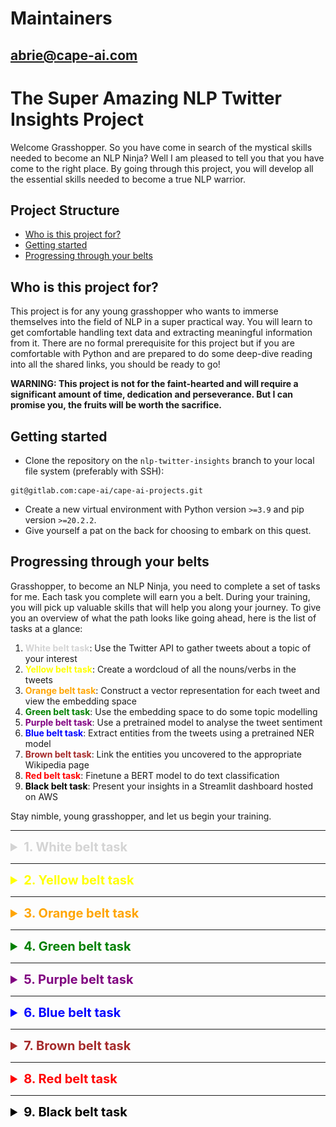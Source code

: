 # Maintainers
abrie@cape-ai.com
---
# The Super Amazing NLP Twitter Insights Project
Welcome Grasshopper. So you have come in search of the mystical skills needed to become an NLP Ninja? Well I am pleased to tell you that you have come to the right place. By going through this project, you will develop all the essential skills needed to become a true NLP warrior.

## Project Structure
- [Who is this project for?](#who-is-this-project-for)
- [Getting started](#getting-started)
- [Progressing through your belts](#progressing-through-your-belts)

## Who is this project for?
This project is for any young grasshopper who wants to immerse themselves into the field of NLP in a super practical way. You will learn to get comfortable handling text data and extracting meaningful information from it. There are no formal prerequisite for this project but if you are comfortable with Python and are prepared to do some deep-dive reading into all the shared links, you should be ready to go!

__WARNING: This project is not for the faint-hearted and will require a significant amount of time, dedication and perseverance. But I can promise you, the fruits will be worth the sacrifice.__

## Getting started
* Clone the repository on the `nlp-twitter-insights` branch to your local file system (preferably with SSH):
```commandline
git@gitlab.com:cape-ai/cape-ai-projects.git
```
* Create a new virtual environment with Python version `>=3.9` and pip version `>=20.2.2`.
* Give yourself a pat on the back for choosing to embark on this quest.

## Progressing through your belts

Grasshopper, to become an NLP Ninja, you need to complete a set of tasks for me. Each task you complete will earn you a belt. During your training, you will pick up valuable skills that will help you along your journey. To give you an overview of what the path looks like going ahead, here is the list of tasks at a glance:

1. <span style="color:rgb(212, 212, 212)">__White belt task__</span>: Use the Twitter API to gather tweets about a topic of your interest
2. <span style="color:yellow">__Yellow belt task__</span>: Create a wordcloud of all the nouns/verbs in the tweets
3. <span style="color:orange">__Orange belt task__</span>: Construct a vector representation for each tweet and view the embedding space
4. <span style="color:green">__Green belt task__</span>: Use the embedding space to do some topic modelling
5. <span style="color:purple">__Purple belt task__</span>: Use a pretrained model to analyse the tweet sentiment
6. <span style="color:blue">__Blue belt task__</span>: Extract entities from the tweets using a pretrained NER model
7. <span style="color:brown">__Brown belt task__</span>: Link the entities you uncovered to the appropriate Wikipedia page
8. <span style="color:red">__Red belt task__</span>: Finetune a BERT model to do text classification
9. <span style="color:black">__Black belt task__</span>: Present your insights in a Streamlit dashboard hosted on AWS

Stay nimble, young grasshopper, and let us begin your training.

______________________________________________________________________________________

<details>
  <summary style="color:rgb(212, 212, 212);font-size:20px;font-weight: bold;">1. White belt task</summary>
  
Grasshopper, the first task I would like you to complete is to gather tweets about a topic of your interest. To earn your white belt, you must:

1. Decide what topic you want to gather data on. I'd recommend choosing one that is perhaps related to current world events and that people are currently tweeting about. Gather a good amount of tweets, perhaps around 1 000 or so should be good.
2. Write a function called `get_tweets` that takes a list of `hashtags` and output all tweets containing those hashtags in a new folder called `data`. Choose a sensible timeframe from today backwards (say a week or a month) with which to gather tweets and store the results in JSON format.

__Useful info:__

- The [Twitter v2 API](https://developer.twitter.com/en/docs/twitter-api/early-access) has recently been released and, if we sign up for a developers account, we should be able to get access to the tweets we seek.
- A fellow NLP Ninja has been gracious enough to equip us with [a useful tool](https://github.com/JeannieDaniel/twitterati) to get us on our way.
- The function may be structured as follows:
```python
import json
import datetime
import twitterati


def get_tweets(hashtags: list[str],
               period: int):
    """
    A function to retrieve all tweets from a historical period.
    
    :param hashtags: The list of hashtags to search for
    :param period: The number of days before today to search for tweets
    """
    
    # Cool stuff goes here
```

<details>

  <summary style="font-size:15px;font-weight: bold;">I'm finished, Senpai!</summary>

I am proud of you, young grasshopper. You have earned this white belt.

![white_belt](pictures/white_belt.jpg)

</details>

</details>

______________________________________________________________________________________

<details>
  <summary style="color:yellow;font-size:20px;font-weight: bold;">2. Yellow belt task</summary>

Grasshopper, I'd like you to now create a wordcloud using the tweets you have acquired. To earn your yellow belt, you must:

1. Create a function called `show_wordcloud` that is able to take in a list of tweet texts and output a wordcloud image of the most frequently used words in the tweets.
2. This magic function should also provide us with the ability to filter the type of words that get displayed by their parts of speech (e.g. noun, verb, adjective).

__Useful info:__

- The [spaCy library](https://spacy.io/) is the Swiss army knife that every NLP Ninja should have in their back pocket. In this case, it might come in handy when trying to separate words into their different parts of speech.
- Wordclouds are often the first visualisation an NLP Ninja goes for to get an aggregated view of what a body of text contains. But never try and write anything from scratch! There are plenty of implementations [like this one](https://github.com/amueller/word_cloud) that can help us out.
- There are [many different types of text visualisations](https://textvis.lnu.se/) — perhaps give them a browse and maybe one of them comes in handy in the future.
- The function may be structured as follows:
```python
import spacy
import wordcloud


def show_wordcloud(text: list[str],
                   pos: list[str]):
    """
    A function to display a wordcloud of one or more parts of speech.
    
    :param text: The list of tweet texts
    :param pos: One or more parts of speech tags to include in the wordcloud
    """
    
    # Cool stuff goes here
```

<details>

  <summary style="font-size:15px;font-weight: bold;">I'm finished, Senpai!</summary>

I am proud of you, young grasshopper. You have earned this yellow belt.

![yellow_belt](pictures/yellow_belt.jpg)

</details>

</details>

______________________________________________________________________________________

<details>
  <summary style="color:orange;font-size:20px;font-weight: bold;">3. Orange belt task</summary>

Grasshopper, I'd like you to now construct a vector representation for each tweet in your dataset and view what this embedding space looks like. To earn your orange belt, you must:

1. Create a function called `get_tweet_embedding` that can take in a list of tweet texts and output a set of vector representations of the text. This function should ideally make use of a pretrained text embedding model — please don't train your own!
2. Create an additional function called `visualise_embedding` that takes the vector representation from the previous function as input, reduces the dimensionality of these vector points to two dimensions and plots them. We will likely get a much better idea of what this embedding space looks like after this!

__Useful info:__

- There are more than one way to convert a body of text into a vector representation. If you explore the [spaCy documentation](https://spacy.io/api/doc), you may come across a more simplistic way to do this. But what I'd really recommend is checking out how to use [more advanced transformer-based methods](https://github.com/UKPLab/sentence-transformers), as these typically produce more high-quality embeddings.
- The embedding space of the text will likely be much larger than two dimensions. Perhaps we can employ a dimensionality reduction technique like [UMAP](https://umap-learn.readthedocs.io/en/latest/) to get a better feel of what the embedding space looks like.
- I'd recommend using [Plotly](https://plotly.com/python/line-and-scatter/) for your visualisation as it provides us with interactive functionality which will prove useful later on.
- The function may be structured as follows:
```python
import numpy as np
import spacy
import sentence_transformers
import umap


def get_tweet_embedding(text: list[str]) -> list[np.array]:
    """
    A function to embed a set of tweets into an embedding space.
    
    :param text: The list of tweet texts
    :return: The set of embedding vectors
    """
    
    # Cool stuff goes here
    
    return embedding

def visualise_embedding(vectors: list[np.array]):
    """
    A function to reduce and visualise an embedding space.
    
    :param vectors: A set of vectors to visualise
    """
```

<details>

  <summary style="font-size:15px;font-weight: bold;">I'm finished, Senpai!</summary>

I am proud of you, young grasshopper. You have earned this orange belt.

![orange_belt](pictures/orange_belt.jpg)

</details>

</details>

______________________________________________________________________________________

<details>
  <summary style="color:green;font-size:20px;font-weight: bold;">4. Green belt task</summary>

Grasshopper, I'd like you to do some [topic modelling](https://en.wikipedia.org/wiki/Topic_model) on the tweets. To earn your green belt, you must:
  
1. Create a function called `get_topics` that takes in a list of tweets (or perhaps their vector representations?) and outputs a list of topic clusters.

__Useful info:__

- There are many different topic modelling approaches. Probably the most well-known is a technique called *[Latent Dirichlet Allocation](https://towardsdatascience.com/topic-modeling-and-latent-dirichlet-allocation-in-python-9bf156893c24)* (LDA). But what I really want you to do is use [a more recent method](https://towardsdatascience.com/topic-modeling-with-bert-779f7db187e6) that leverages BERT sentence embeddings (your orange belt should come in handy here).
- The function may be structured as follows:
```python
import numpy as np
import umap
import hdbscan


def get_topics(vectors: list[np.array]) -> list[list[tuple[str, float]]]:
    """
    A function to uncover the topics present in a text embedding.
    
    :param vectors: A set of embedding vectors
    :return: The uncovered topics and their associated scores
    """
    
    # Cool stuff goes here
    
    return topic_clusters
```

<details>

  <summary style="font-size:15px;font-weight: bold;">I'm finished, Senpai!</summary>

I am proud of you, young grasshopper. You have earned this green belt.

![green_belt](pictures/green_belt.jpg)

</details>

</details>

______________________________________________________________________________________

<details>
  <summary style="color:purple;font-size:20px;font-weight: bold;">5. Purple belt task</summary>

Grasshopper, we're going to be doing some fun stuff now — I'd like you to do some [sentiment analysis](https://en.wikipedia.org/wiki/Sentiment_analysis) on your tweets. To earn your purple belt, you must:

1. Create a function called `get_sentiment` that takes in a tweet text and outputs a sentiment score between -1 and 1 indicating how negative or positive a tweet is, respectively.
2. Use this function to enhance your `show_wordcloud` function by colouring words according to the average sentiment of the tweets containing those words. Make positive words more green and negative words more red.

__Useful info:__

- The [Hugging Face Transformers library](https://github.com/huggingface/transformers) is arguably the most useful tool for any NLP practitioner. They provide a platform for anyone to easily utilize SOTA transformer models made available by big corporations like Google, Facebook, Microsoft, to name but a few. Perhaps give their [list of models](https://huggingface.co/models) a browse and see if you can find one that has been pretrained for sentiment analysis.
- It may also be worth checking out the [pipeline functionality](https://huggingface.co/transformers/main_classes/pipelines.html) provided by the transformers package — if you're just leveraging a pretrained model and not doing some fancy finetuning, this function makes things very easy!
- The function may be structured as follows:
```python
import transformers


def get_sentiment(text: str) -> float:
    """
    A function to predict the sentiment of a piece of text.
    
    :param text: The text
    :return: The sentiment score
    """
    
    # Cool stuff goes here
    
    return sentiment_score
```

<details>

  <summary style="font-size:15px;font-weight: bold;">I'm finished, Senpai!</summary>

I am proud of you, young grasshopper. You have earned this purple belt.

![purple_belt](pictures/purple_belt.jpg)

</details>

</details>

______________________________________________________________________________________

<details>
  <summary style="color:blue;font-size:20px;font-weight: bold;">6. Blue belt task</summary>

Grasshopper, we're now going to do some [_Named Entity Recognition_](https://en.wikipedia.org/wiki/Named-entity_recognition) (NER). Extract entities from the tweets using a pretrained NER model. To earn your blue belt, you must:

1. Create a function called `get_named_entities` that takes in a tweet text and outputs a list of entities with their associated label.
2. Further enhance your `show_wordcloud` function by allowing us to view only words that correspond to a particular entity class.

__Useful info:__

-  When doing NER, you can leverage [spaCy's NER functionality](https://spacy.io/api/entityrecognizer) or get more fancy using [a pretrained model](https://huggingface.co/models?pipeline_tag=token-classification) off Hugging Face. But what I'd really recommend is using a package called [Flair](https://github.com/flairNLP/flair) as they tend to produce SOTA results for NER tasks.
- The function may be structured as follows:
```python
import flair


def get_named_entities(text: str) -> list[tuple[str, str]]:
    """
    A function to identify any named entities present in a piece of text.
    
    :param text: The text
    :return: The list of entities and their associated class
    """
    
    # Cool stuff goes here
    
    return named_entities
```

<details>

  <summary style="font-size:15px;font-weight: bold;">I'm finished, Senpai!</summary>

I am proud of you, young grasshopper. You have earned this blue belt.

![blue_belt](pictures/blue_belt.jpg)

</details>

</details>

______________________________________________________________________________________

<details>
  <summary style="color:brown;font-size:20px;font-weight: bold;">7. Brown belt task</summary>

Grasshopper, I'd now like you to link the entities you uncovered to the appropriate Wikipedia page. To earn your brown belt, you must:

1. Write a function called `link_entities` that takes in a tweet text and outputs a list of entities that have a Wikipedia page.

__Useful info:__

- I'd recommend checking out an API called [DBpedia Spotlight](https://www.dbpedia-spotlight.org/api) for all your entity linking needs.
- The function may be structured as follows:
```python
import requests


def link_entities(text: str) -> list[dict]:
    """
    A function to link any named entities present in a piece of text to their appropriate Wikipedia page.
    
    :param text: The text
    :return: The list of entities and their associated Wikipedia page
    """
    
    # Cool stuff goes here
    
    return wiki_links
```

<details>

  <summary style="font-size:15px;font-weight: bold;">I'm finished, Senpai!</summary>

I am proud of you, young grasshopper. You have earned this brown belt.

![brown_belt](pictures/brown_belt.jpg)

</details>

</details>

______________________________________________________________________________________

<details>
  <summary style="color:red;font-size:20px;font-weight: bold;">8. Red belt task</summary>

Grasshopper, this is going to be quite a tough task, but I know you are more than capable. I'd like you to finetune a pretrained BERT model to do [text classification](https://developers.google.com/machine-learning/guides/text-classification). To earn your red belt, you must:

1. Finetune your own BERT model using a [`bert-base-cased`](https://huggingface.co/bert-base-cased) model from Hugging Face as a starting point. Make sure your best model checkpoints are saved during your training.
2. Write a function called `predict_toxic` that takes in a tweet text and outputs a list of toxicity tags the text subscribes to.

__Useful info:__

- Obviously you need some labelled training data. For this, take a look at the [Toxic Comment Classification Challenge](https://www.kaggle.com/c/jigsaw-toxic-comment-classification-challenge) on Kaggle.
- [Venelin Valkov](https://www.youtube.com/watch?v=wG2J_MJEjSQ&ab_channel=VenelinValkov) also does a great job at showing you how to finetune your own BERT model using [Pytorch Lightning](https://www.pytorchlightning.ai/). He's also been so gracious enough to have complied a [complete tutorial and notebook](https://curiousily.com/posts/multi-label-text-classification-with-bert-and-pytorch-lightning/) for us — what a champ!
- If your PC does not have a GPU, consider training your model using [Google Colab](https://colab.research.google.com/notebooks/intro.ipynb). You can connect your notebook to a free GPU instance by selecting `Runtime` → `Change runtime type` → `GPU`.
- The function may be structured as follows:
```python
import pandas as pd
import numpy as np
import torch
import pytorch_lightning as pl
from transformers import BertTokenizerFast as BertTokenizer


# Probably a lot of copy-pasted stuff here

def predict(text: str) -> list[str]:
    """
    A function to predict the toxicity tags of a piece of text.
    
    :param text: The text
    :return: The list of toxicity tags
    """
    
    # Cool stuff goes here
    
    return toxicity_tags
```

<details>

  <summary style="font-size:15px;font-weight: bold;">I'm finished, Senpai!</summary>

I am proud of you, young grasshopper. You have earned this red belt.

![red_belt](pictures/red_belt.jpg)

</details>

</details>

______________________________________________________________________________________

<details>
  <summary style="color:black;font-size:20px;font-weight: bold;">9. Black belt task</summary>

Grasshopper, I'd now like you to collect everything you have learnt and present your insights in an interactive dashboard. To earn your black belt, your dashboard must include:

1. A tab called `Wordcloud` for viewing the wordcloud visualisations created by your `show_wordclouds` function. Give users the ability to:
   1. Filter words based on their part of speech or entity class they subscribe to.
   2. Colour words according to the average sentiment of their origin tweets.
2. A tab called `Embedding` for viewing the two-dimensional embedding produced by your `visualise_embedding` function. Give users the ability to:
   1. Select one or more toxicity tags which should then highlight any tweet embeddings corresponding to these tags.
   2. Colour tweets according to the HDBSCAN topic cluster they subscribe to.
3. A tab called `Entities` that showcases your models. Allow a user to input their own text and then: 
   1. Display the named entities uncovered as well as any links to the entity's corresponding Wikipedia page (if applicable).
   2. Display what toxicity tag(s) the piece of text subscribes to.
4. Host your dashboard on the cloud and share the dashboard link with a fellow NLP Ninja to assess.
  
__Useful info:__

- As for the dashboard, I'd highly recommend reading up on [Streamlit](https://streamlit.io/) and all it's functionality. You'll be able to easily get a professional-looking dashboard set up in no time.
- For hosting, you may choose to spin up your own [EC2 instance](https://af-south-1.signin.aws.amazon.com/oauth?response_type=code&client_id=arn%3Aaws%3Aiam%3A%3A015428540659%3Auser%2Fec2&redirect_uri=https%3A%2F%2Faf-south-1.console.aws.amazon.com%2Fec2%2Fv2%2Fhome%3Fregion%3Daf-south-1%26state%3DhashArgs%2523Instances%253A%26isauthcode%3Dtrue&forceMobileLayout=0&forceMobileApp=0&code_challenge=m_joBVgOD3HWUHc_uO-5WFFFTH-CITEQG3ce3E9r10w&code_challenge_method=SHA-256) on AWS (__IMPORTANT: Please contact someone from the Tech Leadership Team and let them know you are about to do this!__). Alternatively, you can also host a free dashboard using [Heroku](https://towardsdatascience.com/a-quick-tutorial-on-how-to-deploy-your-streamlit-app-to-heroku-874e1250dadd).

<details>

  <summary style="font-size:15px;font-weight: bold;">I'm finished, Senpai!</summary>

I am proud of you, young grasshopper. You have earned this black belt and the title of __NLP Ninja__. Well done.

![black_belt](pictures/black_belt.jpg)

</details>

</details>
